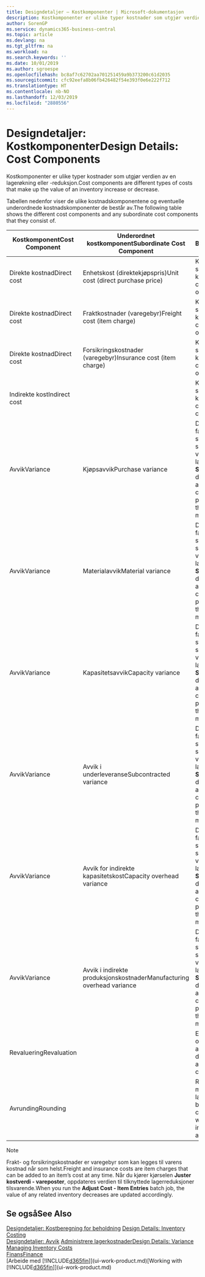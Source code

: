 ```yaml
---
title: Designdetaljer – Kostkomponenter | Microsoft-dokumentasjon
description: Kostkomponenter er ulike typer kostnader som utgjør verdien av en lagerøkning eller -reduksjon.
author: SorenGP
ms.service: dynamics365-business-central
ms.topic: article
ms.devlang: na
ms.tgt_pltfrm: na
ms.workload: na
ms.search.keywords: ''
ms.date: 10/01/2019
ms.author: sgroespe
ms.openlocfilehash: bc8af7c62702aa701251459a9b373200c61d2035
ms.sourcegitcommit: cfc92eefa8b06fb426482f54e393f0e6e222f712
ms.translationtype: HT
ms.contentlocale: nb-NO
ms.lasthandoff: 12/03/2019
ms.locfileid: "2880556"
---
```

# <a name="design-details-cost-components"></a><span data-ttu-id="a8127-103">Designdetaljer: Kostkomponenter</span><span class="sxs-lookup"><span data-stu-id="a8127-103">Design Details: Cost Components</span></span>
<span data-ttu-id="a8127-104">Kostkomponenter er ulike typer kostnader som utgjør verdien av en lagerøkning eller -reduksjon.</span><span class="sxs-lookup"><span data-stu-id="a8127-104">Cost components are different types of costs that make up the value of an inventory increase or decrease.</span></span>  

 <span data-ttu-id="a8127-105">Tabellen nedenfor viser de ulike kostnadskomponentene og eventuelle underordnede kostnadskomponenter de består av.</span><span class="sxs-lookup"><span data-stu-id="a8127-105">The following table shows the different cost components and any subordinate cost components that they consist of.</span></span>  

|<span data-ttu-id="a8127-106">Kostkomponent</span><span class="sxs-lookup"><span data-stu-id="a8127-106">Cost Component</span></span>|<span data-ttu-id="a8127-107">Underordnet kostkomponent</span><span class="sxs-lookup"><span data-stu-id="a8127-107">Subordinate Cost Component</span></span>|<span data-ttu-id="a8127-108">Beskrivelse</span><span class="sxs-lookup"><span data-stu-id="a8127-108">Description</span></span>|  
|--------------------|--------------------------------|---------------------------------------|  
|<span data-ttu-id="a8127-109">Direkte kostnad</span><span class="sxs-lookup"><span data-stu-id="a8127-109">Direct cost</span></span>|<span data-ttu-id="a8127-110">Enhetskost (direktekjøpspris)</span><span class="sxs-lookup"><span data-stu-id="a8127-110">Unit cost (direct purchase price)</span></span>|<span data-ttu-id="a8127-111">Kostnader som kan spores til et kostobjekt.</span><span class="sxs-lookup"><span data-stu-id="a8127-111">Cost that can be traced to a cost object.</span></span>|  
|<span data-ttu-id="a8127-112">Direkte kostnad</span><span class="sxs-lookup"><span data-stu-id="a8127-112">Direct cost</span></span>|<span data-ttu-id="a8127-113">Fraktkostnader (varegebyr)</span><span class="sxs-lookup"><span data-stu-id="a8127-113">Freight cost (item charge)</span></span>|<span data-ttu-id="a8127-114">Kostnader som kan spores til et kostobjekt.</span><span class="sxs-lookup"><span data-stu-id="a8127-114">Cost that can be traced to a cost object.</span></span>|  
|<span data-ttu-id="a8127-115">Direkte kostnad</span><span class="sxs-lookup"><span data-stu-id="a8127-115">Direct cost</span></span>|<span data-ttu-id="a8127-116">Forsikringskostnader (varegebyr)</span><span class="sxs-lookup"><span data-stu-id="a8127-116">Insurance cost (item charge)</span></span>|<span data-ttu-id="a8127-117">Kostnader som kan spores til et kostobjekt.</span><span class="sxs-lookup"><span data-stu-id="a8127-117">Cost that can be traced to a cost object.</span></span>|  
|<span data-ttu-id="a8127-118">Indirekte kost</span><span class="sxs-lookup"><span data-stu-id="a8127-118">Indirect cost</span></span>||<span data-ttu-id="a8127-119">Kostnad som ikke kan spores til et kostobjekt.</span><span class="sxs-lookup"><span data-stu-id="a8127-119">Cost that cannot be traced to a cost object.</span></span>|  
|<span data-ttu-id="a8127-120">Avvik</span><span class="sxs-lookup"><span data-stu-id="a8127-120">Variance</span></span>|<span data-ttu-id="a8127-121">Kjøpsavvik</span><span class="sxs-lookup"><span data-stu-id="a8127-121">Purchase variance</span></span>|<span data-ttu-id="a8127-122">Differansen mellom faktiske kostnader og standardkostnader, som bare bokføres for varer som bruker lagermetoden **Standard**.</span><span class="sxs-lookup"><span data-stu-id="a8127-122">The difference between actual and standard costs, which is only posted for items using the **Standard** costing method.</span></span>|  
|<span data-ttu-id="a8127-123">Avvik</span><span class="sxs-lookup"><span data-stu-id="a8127-123">Variance</span></span>|<span data-ttu-id="a8127-124">Materialavvik</span><span class="sxs-lookup"><span data-stu-id="a8127-124">Material variance</span></span>|<span data-ttu-id="a8127-125">Differansen mellom faktiske kostnader og standardkostnader, som bare bokføres for varer som bruker lagermetoden **Standard**.</span><span class="sxs-lookup"><span data-stu-id="a8127-125">The difference between actual and standard costs, which is only posted for items using the **Standard** costing method.</span></span>|  
|<span data-ttu-id="a8127-126">Avvik</span><span class="sxs-lookup"><span data-stu-id="a8127-126">Variance</span></span>|<span data-ttu-id="a8127-127">Kapasitetsavvik</span><span class="sxs-lookup"><span data-stu-id="a8127-127">Capacity variance</span></span>|<span data-ttu-id="a8127-128">Differansen mellom faktiske kostnader og standardkostnader, som bare bokføres for varer som bruker lagermetoden **Standard**.</span><span class="sxs-lookup"><span data-stu-id="a8127-128">The difference between actual and standard costs, which is only posted for items using the **Standard** costing method.</span></span>|  
|<span data-ttu-id="a8127-129">Avvik</span><span class="sxs-lookup"><span data-stu-id="a8127-129">Variance</span></span>|<span data-ttu-id="a8127-130">Avvik i underleveranse</span><span class="sxs-lookup"><span data-stu-id="a8127-130">Subcontracted variance</span></span>|<span data-ttu-id="a8127-131">Differansen mellom faktiske kostnader og standardkostnader, som bare bokføres for varer som bruker lagermetoden **Standard**.</span><span class="sxs-lookup"><span data-stu-id="a8127-131">The difference between actual and standard costs, which is only posted for items using the **Standard** costing method.</span></span>|  
|<span data-ttu-id="a8127-132">Avvik</span><span class="sxs-lookup"><span data-stu-id="a8127-132">Variance</span></span>|<span data-ttu-id="a8127-133">Avvik for indirekte kapasitetskost</span><span class="sxs-lookup"><span data-stu-id="a8127-133">Capacity overhead variance</span></span>|<span data-ttu-id="a8127-134">Differansen mellom faktiske kostnader og standardkostnader, som bare bokføres for varer som bruker lagermetoden **Standard**.</span><span class="sxs-lookup"><span data-stu-id="a8127-134">The difference between actual and standard costs, which is only posted for items using the **Standard** costing method.</span></span>|  
|<span data-ttu-id="a8127-135">Avvik</span><span class="sxs-lookup"><span data-stu-id="a8127-135">Variance</span></span>|<span data-ttu-id="a8127-136">Avvik i indirekte produksjonskostnader</span><span class="sxs-lookup"><span data-stu-id="a8127-136">Manufacturing overhead variance</span></span>|<span data-ttu-id="a8127-137">Differansen mellom faktiske kostnader og standardkostnader, som bare bokføres for varer som bruker lagermetoden **Standard**.</span><span class="sxs-lookup"><span data-stu-id="a8127-137">The difference between actual and standard costs, which is only posted for items using the **Standard** costing method.</span></span>|  
|<span data-ttu-id="a8127-138">Revaluering</span><span class="sxs-lookup"><span data-stu-id="a8127-138">Revaluation</span></span>||<span data-ttu-id="a8127-139">En nedskrivning eller oppskrivning av den aktuelle lagerverdien.</span><span class="sxs-lookup"><span data-stu-id="a8127-139">A depreciation or appreciation of the current inventory value.</span></span>|  
|<span data-ttu-id="a8127-140">Avrunding</span><span class="sxs-lookup"><span data-stu-id="a8127-140">Rounding</span></span>||<span data-ttu-id="a8127-141">Rest som skyldes måten verdsetting av lagerreduksjoner beregnes på.</span><span class="sxs-lookup"><span data-stu-id="a8127-141">Residuals caused by the way in which valuation of inventory decreases are calculated.</span></span>|  

> [!NOTE]  
>  <span data-ttu-id="a8127-142">Frakt- og forsikringskostnader er varegebyr som kan legges til varens kostnad når som helst.</span><span class="sxs-lookup"><span data-stu-id="a8127-142">Freight and insurance costs are item charges that can be added to an item’s cost at any time.</span></span> <span data-ttu-id="a8127-143">Når du kjører kjørselen **Juster kostverdi - vareposter**, oppdateres verdien til tilknyttede lagerreduksjoner tilsvarende.</span><span class="sxs-lookup"><span data-stu-id="a8127-143">When you run the **Adjust Cost - Item Entries** batch job, the value of any related inventory decreases are updated accordingly.</span></span>  

## <a name="see-also"></a><span data-ttu-id="a8127-144">Se også</span><span class="sxs-lookup"><span data-stu-id="a8127-144">See Also</span></span>  
 <span data-ttu-id="a8127-145">[Designdetaljer: Kostberegning for beholdning](design-details-inventory-costing.md) </span><span class="sxs-lookup"><span data-stu-id="a8127-145">[Design Details: Inventory Costing](design-details-inventory-costing.md) </span></span>  
 <span data-ttu-id="a8127-146">[Designdetaljer: Avvik](design-details-variance.md) [Administrere lagerkostnader](finance-manage-inventory-costs.md)</span><span class="sxs-lookup"><span data-stu-id="a8127-146">[Design Details: Variance](design-details-variance.md) [Managing Inventory Costs](finance-manage-inventory-costs.md)</span></span>  
 [<span data-ttu-id="a8127-147">Finans</span><span class="sxs-lookup"><span data-stu-id="a8127-147">Finance</span></span>](finance.md)  
 <span data-ttu-id="a8127-148">[Arbeide med [!INCLUDE[d365fin](includes/d365fin_md.md)]](ui-work-product.md)</span><span class="sxs-lookup"><span data-stu-id="a8127-148">[Working with [!INCLUDE[d365fin](includes/d365fin_md.md)]](ui-work-product.md)</span></span>  

